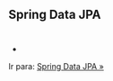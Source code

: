 ## Spring Data JPA 
#
- 



Ir para: [Spring Data JPA »](/content/EcossistemaSpring/2-Spring/DataAccessIntegration/JPA/SpringDataJPA.md)